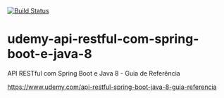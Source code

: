 [![Build Status](https://app.travis-ci.com/rodrigocabral78/udemy-api-restful-com-spring-boot-e-java-8.svg?branch=main)](https://app.travis-ci.com/rodrigocabral78/udemy-api-restful-com-spring-boot-e-java-8)

# udemy-api-restful-com-spring-boot-e-java-8
API RESTful com Spring Boot e Java 8 - Guia de Referência

<https://www.udemy.com/api-restful-spring-boot-java-8-guia-referencia>
